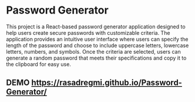 # Password Generator

This project is a React-based password generator application designed to help users create secure passwords with customizable criteria. The application provides an intuitive user interface where users can specify the length of the password and choose to include uppercase letters, lowercase letters, numbers, and symbols. Once the criteria are selected, users can generate a random password that meets their specifications and copy it to the clipboard for easy use.

## DEMO https://rasadregmi.github.io/Password-Generator/
